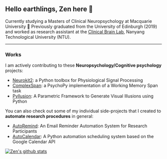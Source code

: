 ## Hello earthlings, Zen here 👋

Currently studying a Masters of Clinical Neuropsychology at Macquarie University 🧠 Previously graduated from the University of Edinburgh (2019) and worked as research assistant at the [Clinical Brain Lab](http://www.clinicalbrain.org/), Nanyang Technological University (NTU). 

---

### Works

I am actively contributing to these **Neuropsychology/Cognitive psychology** projects:
 - [Neurokit2](https://github.com/neuropsychology/NeuroKit): a Python toolbox for Physiological Signal Processing
 - [ComplexSpan](https://github.com/neuropsychology/ComplexSpan): a PsychoPy implementation of a Working Memory Span task
 - [Pyllusion](https://github.com/RealityBending/Pyllusion): A Parametric Framework to Generate Visual Illusions using Python
 
 You can also check out some of my individual side-projects that I created to **automate research procedures** in general:
  - [AutoRemind](https://github.com/zen-juen/AutoRemind): An Email Reminder Automation System for Research Participants
  - [AutoCalendar](https://github.com/zen-juen/AutoCalendar): A Python automation scheduling system based on the Google Calendar API


[![Zen's github stats](https://github-readme-stats.vercel.app/api?username=zen-juen&show_icons=true&theme=dracula)](https://github.com/zen-juen/github-readme-stats)

